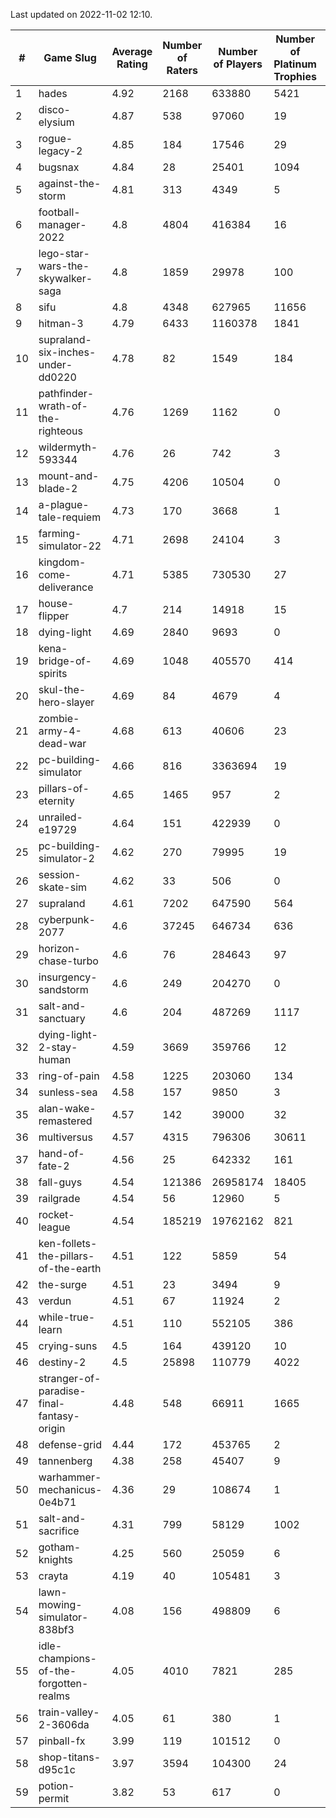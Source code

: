 Last updated on 2022-11-02 12:10.


|#|Game Slug|Average Rating|Number of Raters|Number of Players|Number of Platinum Trophies|Max Rarity (%)|
|---|---|---|---|---|---|---|
|1|hades|4.92|2168|633880|5421|89|
|2|disco-elysium|4.87|538|97060|19|28|
|3|rogue-legacy-2|4.85|184|17546|29|0.1|
|4|bugsnax|4.84|28|25401|1094|97|
|5|against-the-storm|4.81|313|4349|5|6|
|6|football-manager-2022|4.8|4804|416384|16|48|
|7|lego-star-wars-the-skywalker-saga|4.8|1859|29978|100|98|
|8|sifu|4.8|4348|627965|11656|96|
|9|hitman-3|4.79|6433|1160378|1841|48|
|10|supraland-six-inches-under-dd0220|4.78|82|1549|184|99|
|11|pathfinder-wrath-of-the-righteous|4.76|1269|1162|0|0.1|
|12|wildermyth-593344|4.76|26|742|3|90|
|13|mount-and-blade-2|4.75|4206|10504|0|24|
|14|a-plague-tale-requiem|4.73|170|3668|1|92|
|15|farming-simulator-22|4.71|2698|24104|3|81|
|16|kingdom-come-deliverance|4.71|5385|730530|27|30|
|17|house-flipper|4.7|214|14918|15|93|
|18|dying-light|4.69|2840|9693|0|96|
|19|kena-bridge-of-spirits|4.69|1048|405570|414|94|
|20|skul-the-hero-slayer|4.69|84|4679|4|96|
|21|zombie-army-4-dead-war|4.68|613|40606|23|66|
|22|pc-building-simulator|4.66|816|3363694|19|48|
|23|pillars-of-eternity|4.65|1465|957|2|79|
|24|unrailed-e19729|4.64|151|422939|0|0.7|
|25|pc-building-simulator-2|4.62|270|79995|19|75|
|26|session-skate-sim|4.62|33|506|0|19|
|27|supraland|4.61|7202|647590|564|99|
|28|cyberpunk-2077|4.6|37245|646734|636|61|
|29|horizon-chase-turbo|4.6|76|284643|97|83|
|30|insurgency-sandstorm|4.6|249|204270|0|7|
|31|salt-and-sanctuary|4.6|204|487269|1117|83|
|32|dying-light-2-stay-human|4.59|3669|359766|12|0.5|
|33|ring-of-pain|4.58|1225|203060|134|97|
|34|sunless-sea|4.58|157|9850|3|37|
|35|alan-wake-remastered|4.57|142|39000|32|6|
|36|multiversus|4.57|4315|796306|30611|79|
|37|hand-of-fate-2|4.56|25|642332|161|72|
|38|fall-guys|4.54|121386|26958174|18405|3|
|39|railgrade|4.54|56|12960|5|98|
|40|rocket-league|4.54|185219|19762162|821|75|
|41|ken-follets-the-pillars-of-the-earth|4.51|122|5859|54|53|
|42|the-surge|4.51|23|3494|9|94|
|43|verdun|4.51|67|11924|2|70|
|44|while-true-learn|4.51|110|552105|386|93|
|45|crying-suns|4.5|164|439120|10|65|
|46|destiny-2|4.5|25898|110779|4022|96|
|47|stranger-of-paradise-final-fantasy-origin|4.48|548|66911|1665|98|
|48|defense-grid|4.44|172|453765|2|80|
|49|tannenberg|4.38|258|45407|9|83|
|50|warhammer-mechanicus-0e4b71|4.36|29|108674|1|21|
|51|salt-and-sacrifice|4.31|799|58129|1002|91|
|52|gotham-knights|4.25|560|25059|6|34|
|53|crayta|4.19|40|105481|3|23|
|54|lawn-mowing-simulator-838bf3|4.08|156|498809|6|89|
|55|idle-champions-of-the-forgotten-realms|4.05|4010|7821|285|28|
|56|train-valley-2-3606da|4.05|61|380|1|88|
|57|pinball-fx|3.99|119|101512|0|85|
|58|shop-titans-d95c1c|3.97|3594|104300|24|98|
|59|potion-permit|3.82|53|617|0|98|
